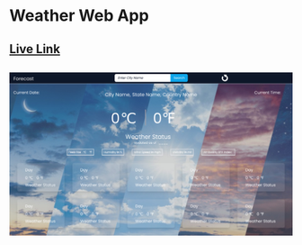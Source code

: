 # Weather Web App

## [Live Link](https://weather-web-app-16js.vercel.app/)

## ![Weather Web App](./assets/weather-web-app16.netlify.app.png)